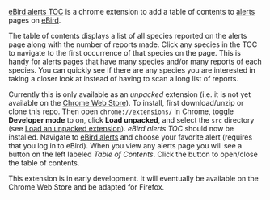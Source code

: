 [eBird alerts TOC](https://github.com/ngwalton/ebird-alerts-toc) is a chrome
extension to add a table of contents to [alerts](https://ebird.org/alerts) pages
on [eBird](https://ebird.org/).

The table of contents displays a list of all species reported on the alerts
page along with the number of reports made. Click any species in the TOC to
navigate to the first occurrence of that species on the page. This is handy for
alerts pages that have many species and/or many reports of each species. You can
quickly see if there are any species you are interested in taking a closer look
at instead of having to scan a long list of reports.

Currently this is only available as an _unpacked_ extension (i.e. it is not
yet available on the [Chrome Web Store](https://chromewebstore.google.com/)). To
install, first download/unzip or clone this repo. Then open
`chrome://extensions/` in Chrome, toggle **Developer mode** to on, click
**Load unpacked**, and select the `src` directory (see
[Load an unpacked extension](https://developer.chrome.com/docs/extensions/get-started/tutorial/hello-world#load-unpacked)).
_eBird alerts TOC_ should now be installed. Navigate to
[eBird alerts](https://ebird.org/alerts) and choose your favorite alert
(requires that you log in to eBird). When
you view any alerts page you will see a button on the left labeled
_Table of Contents_. Click the button to open/close the table of contents.

This extension is in early development. It will eventually be available on the
Chrome Web Store and be adapted for Firefox.
